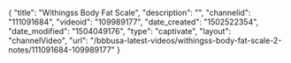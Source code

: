{
    "title": "Withingss Body Fat Scale",
    "description": "",
    "channelid": "111091684",
    "videoid": "109989177",
    "date_created": "1502522354",
    "date_modified": "1504049176",
    "type": "captivate",
    "layout": "channelVideo",
    "url": "\/bbbusa-latest-videos\/withingss-body-fat-scale-2-notes\/111091684-109989177"
}